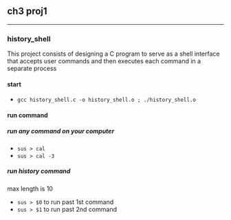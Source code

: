 ## ch3 proj1

---

### history_shell

This project consists of designing a C program to serve as a shell
interface that accepts user commands and then executes each
command in a separate process

#### start

- `gcc history_shell.c -o history_shell.o ; ./history_shell.o`

#### run command

##### run any command on your computer

- `sus > cal`
- `sus > cal -3`

##### run history command

max length is 10

- `sus > $0` to run past 1st command
- `sus > $1` to run past 2nd command

